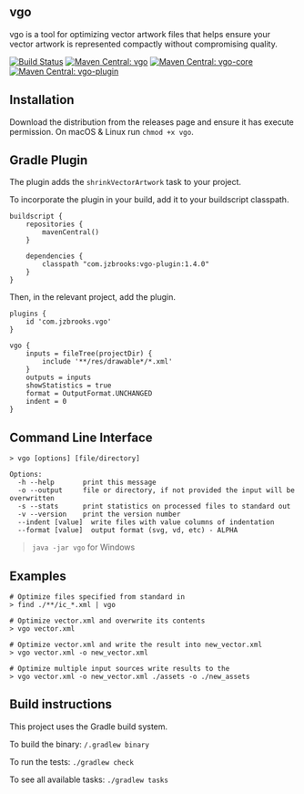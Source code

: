 ## vgo

vgo is a tool for optimizing vector artwork files that helps ensure your vector artwork is represented compactly without compromising quality.

[![Build Status](https://github.com/jzbrooks/vgo/workflows/build/badge.svg)](https://github.com/jzbrooks/vgo/actions?workflow=build)
[![Maven Central: vgo](https://img.shields.io/maven-central/v/com.jzbrooks/vgo?label=vgo)](https://ossindex.sonatype.org/component/pkg:maven/com.jzbrooks/vgo)
[![Maven Central: vgo-core](https://img.shields.io/maven-central/v/com.jzbrooks/vgo-core?label=vgo-core)](https://ossindex.sonatype.org/component/pkg:maven/com.jzbrooks/vgo-core)
[![Maven Central: vgo-plugin](https://img.shields.io/maven-central/v/com.jzbrooks/vgo-plugin?label=vgo-plugin)](https://ossindex.sonatype.org/component/pkg:maven/com.jzbrooks/vgo-plugin)

## Installation

Download the distribution from the releases page and ensure it has execute permission. On macOS & Linux run `chmod +x vgo`.

## Gradle Plugin
The plugin adds the `shrinkVectorArtwork` task to your project.

To incorporate the plugin in your build, add it to your buildscript classpath.
```
buildscript {
    repositories {
        mavenCentral()
    }

    dependencies {
        classpath "com.jzbrooks:vgo-plugin:1.4.0"
    }
}
```

Then, in the relevant project, add the plugin.
```
plugins {
    id 'com.jzbrooks.vgo'
}

vgo {
    inputs = fileTree(projectDir) {
        include '**/res/drawable*/*.xml'
    }
    outputs = inputs
    showStatistics = true
    format = OutputFormat.UNCHANGED
    indent = 0
}
```

## Command Line Interface

```
> vgo [options] [file/directory]

Options:
  -h --help       print this message
  -o --output     file or directory, if not provided the input will be overwritten
  -s --stats      print statistics on processed files to standard out
  -v --version    print the version number
  --indent [value]  write files with value columns of indentation
  --format [value]  output format (svg, vd, etc) - ALPHA
```

> `java -jar vgo` for Windows

## Examples

```
# Optimize files specified from standard in
> find ./**/ic_*.xml | vgo

# Optimize vector.xml and overwrite its contents
> vgo vector.xml

# Optimize vector.xml and write the result into new_vector.xml
> vgo vector.xml -o new_vector.xml

# Optimize multiple input sources write results to the
> vgo vector.xml -o new_vector.xml ./assets -o ./new_assets
```

## Build instructions

This project uses the Gradle build system.

To build the binary: `/.gradlew binary`

To run the tests: `./gradlew check`

To see all available tasks: `./gradlew tasks`

